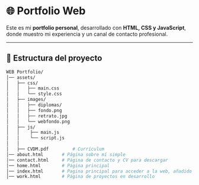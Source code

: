 # 🌐 Portfolio Web

Este es mi **portfolio personal**, desarrollado con **HTML, CSS y JavaScript**, donde muestro mi experiencia y un canal de contacto profesional.  

---

## 📂 Estructura del proyecto

```bash
WEB Portfolio/
│── assets/
│   ├── css/
│   │   ├── main.css
│   │   └── style.css
│   ├── images/
│   │   ├── diplomas/
│   │   ├── fondo.png
│   │   ├── retrato.jpg
│   │   └── webfondo.png
│   ├── js/
│   │    ├── main.js
│   │    └── script.js
│   │
│   ├── CVDM.pdf         # Currículum
│── about.html       # Página sobre mí simple
│── contact.html     # Página de contacto y CV para descargar
│── home.html        # Página principal
│── index.html       # Pagina principal para acceder a la web, añadido extra
│── work.html        # Página de proyectos en desarrollo

